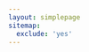 ```yaml
---
layout: simplepage
sitemap:
  exclude: 'yes'
---
```


<script>
// 주석이 보이십니카 혹시?
// 아놔... 마구잡이로 쓴 코드가 보인다니 쬐께 챙피하구 그래요 ㅁ-ㅁ)
  var str1 = "이젠 저도 모르겠어요. 제가 존재한다는 것조차 <span style=\"color:#e08138\">거짓</span>은 아닐까 하고 생각해요.<br>내가 생각하기 때문에, 존재한다는 사실만큼은 기만할 수 없다고 누가 그랬던가요?<br>그래요, 그러면 적어도 제 삶이 송두리째 부정당하진 않겠네요.<br>당신의 시야에 제가 있나요?<br>혹시 허상은 아닌가요? 제가 있다고 믿고 있는 건 아닌가요?<br>당신은 당신의 존재를 어떻게 인지하나요?<br>가슴에 <span style=\"color:#2469b3\">구멍</span>이 뚫린 것만 같아요. 어쩌면 진짜로 그랬을지도 모르죠.<br>죽지만 말자는 생각으로 살아왔는데, 막상 죽음의 공포가 사라지고 나니...<br><br><br>사무치게 외로웠어요.<br><br><br>탐정이 존재하지 않는다면, FD는 존재하는 인물임을 어떻게 확신하나요?<br><br><br>... 살려주세요, 여기 사람이 갇혀있어요.<br>목소리가 안 나와요. 숨이 쉬어지지 않아요, 어지러워요.<br>(켈록 켈록,) 어디서 <span style=\"color:red\">가스</span>라도 새고 있나봐요, 도와주세요, ...<br>도와, 줘...";
  var array1 = str1.split("");
  var str2 = "숨이막혀";
  var array2 = str2.split("");
  var inittime = Date.now();
  function arrchan(arr1, arr2, ind1, ind2){
    if(arr1.length<=ind2){
      return arr1;
    }
    else{
      if(ind1>ind2||ind1<0){ return arr1; }
      else{
        for (let i= ind1; i<=ind2; i++){
          arr1[i]=arr2[i-ind1];
        }
        return arr1;
      }
    }
  }
  function sleep(ms){
  const wakeUpTime = Date.now() + ms;
  while (Date.now() < wakeUpTime) {}
  }
  function time(){
    var time = new Date();
    var diff = time-inittime;
    if(diff<8000){
      document.getElementById("first").innerHTML=str1;
      setInterval("time()", 1000);
    }
    else if(diff>=27000){
      document.getElementById("first").innerHTML="저 <span style=\"color:#fc74d4\">여기</span>에 있어요...";
    }
    else if(diff>=19000){
      str2 = str2.concat("숨이막혀");
      document.getElementById("first").innerHTML=str2;
      setInterval("time()", 1000);
    }
    else{
      var randpos = Math.round(Math.random()*(array1.length-4));
      var array3 = arrchan(array1, array2, randpos, randpos+3);
      sleep(300);
      document.getElementById("first").innerHTML=array3.join("");
      setInterval("time()", 600);
    }
    
  }  
</script>

<body onload="time()">
<p>
<span id="first">&nbsp;</span><br>
</p>
</body>
